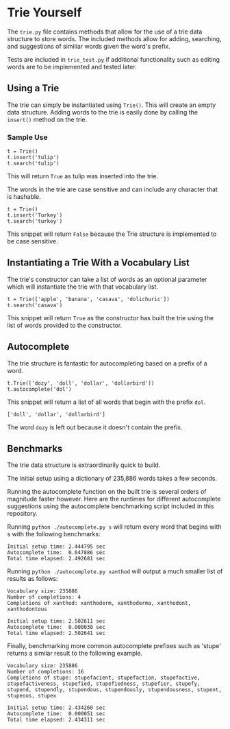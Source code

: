 # Trie Yourself
The `trie.py` file contains methods that allow for the use of a trie data structure to store words. The included methods allow for adding, searching, and suggestions of similiar words given the word's prefix. 

Tests are included in `trie_test.py` if additional functionality such as editing words are to be implemented and tested later. 

## Using a Trie
The trie can simply be instantiated using `Trie()`. This will create an empty data structure. Adding words to the trie is easily done by calling the `insert()` method on the trie.

### Sample Use

```
t = Trie()
t.insert('tulip')
t.search('tulip')
```

This will return `True` as tulip was inserted into the trie. 

The words in the trie are case sensitive and can include any character that is hashable.

```
t = Trie()
t.insert('Turkey')
t.search('turkey')
```

This snippet will return `False` because the Trie structure is implemented to be case sensitive.

## Instantiating a Trie With a Vocabulary List
The trie's constructor can take a list of words as an optional parameter which will instantiate the trie with that vocabulary list.

```
t = Trie(['apple', 'banana', 'casava', 'dolichuric'])
t.search('casava')
```

This snippet will return `True` as the constructor has built the trie using the list of words provided to the constructor.

## Autocomplete
The trie structure is fantastic for autocompleting based on a prefix of a word.

```
t.Trie(['dozy', 'doll', 'dollar', 'dollarbird'])
t.autocomplete('dol')
```

This snippet will return a list of all words that begin with the prefix `dol`.

```
['doll', 'dollar', 'dollarbird']
```

The word `dozy` is left out because it doesn't contain the prefix.

## Benchmarks
The trie data structure is extraordinarily quick to build.

The initial setup using a dictionary of 235,886 words takes a few seconds. 

Running the autocomplete function on the built trie is several orders of magnitude faster however. Here are the runtimes for different autocomplete suggestions using the autocomplete benchmarking script included in this repository.

Running `python ./autocomplete.py s` will return every word that begins with s with the following benchmarks:

```
Initial setup time: 2.444795 sec
Autocomplete time:  0.047886 sec
Total time elapsed: 2.492681 sec
```

Running `python ./autocomplete.py xanthod` will output a much smaller list of results as follows:

```
Vocabulary size: 235886
Number of completions: 4
Completions of xanthod: xanthoderm, xanthoderma, xanthodont, xanthodontous

Initial setup time: 2.502611 sec
Autocomplete time:  0.000030 sec
Total time elapsed: 2.502641 sec
```

Finally, benchmarking more common autocomplete prefixes such as 'stupe' returns a similar result to the following example.

```
Vocabulary size: 235886
Number of completions: 16
Completions of stupe: stupefacient, stupefaction, stupefactive, stupefactiveness, stupefied, stupefiedness, stupefier, stupefy, stupend, stupendly, stupendous, stupendously, stupendousness, stupent, stupeous, stupex

Initial setup time: 2.434260 sec
Autocomplete time:  0.000051 sec
Total time elapsed: 2.434311 sec
```